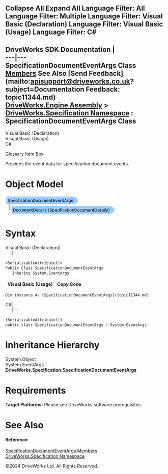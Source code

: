        

 Collapse All Expand All  Language Filter: All  Language Filter: Multiple  Language Filter: Visual Basic (Declaration) Language Filter: Visual Basic (Usage) Language Filter: C#  
---  
DriveWorks SDK Documentation  |   
---|---  
SpecificationDocumentEventArgs Class   
[Members](topic11345.md) See Also [Send Feedback](mailto:apisupport@driveworks.co.uk?subject=Documentation Feedback: topic11344.md)  
[DriveWorks.Engine Assembly](topic2156.md) > [DriveWorks.Specification Namespace](topic10764.md) : SpecificationDocumentEventArgs Class  
---  
  
Visual Basic (Declaration)    
Visual Basic (Usage)    
C# 

Glossary Item Box

Provides the event data for specification document events. 

# Object Model

![](dotnetdiagramimages/image575.png)

# Syntax

Visual Basic (Declaration)|   
---|---  
      
    
    <SerializableAttribute()>
    Public Class SpecificationDocumentEventArgs 
       Inherits System.EventArgs  
  
Visual Basic (Usage)| Copy Code  
---|---  
      
    
    Dim instance As [SpecificationDocumentEventArgs](topic11344.md)  
  
C#|   
---|---  
      
    
    [SerializableAttribute()]
    public class SpecificationDocumentEventArgs : System.EventArgs   
  
# Inheritance Hierarchy

System.Object  
System.EventArgs  
**DriveWorks.Specification.SpecificationDocumentEventArgs**  


# Requirements

**Target Platforms:** Please see DriveWorks software prerequisites.

# See Also

#### Reference

[SpecificationDocumentEventArgs Members](topic11345.md)   
[DriveWorks.Specification Namespace](topic10764.md)

©2024 DriveWorks Ltd. All Rights Reserved.
